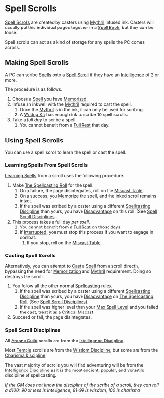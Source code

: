 # Spell Scrolls

[Spell Scrolls](Spell%20Scrolls.md) are created by casters using [Mythril](../Mythril.md) infused ink. Casters will usually put this individual pages together in a [Spell Book](../../Items/Individual%20Item%20Cards/Gear/100%20Coins/Blank%20Book.md), but they can be loose.

Spell scrolls can act as a kind of storage for any spells the PC comes across.

## Making Spell Scrolls

A PC can scribe [Spells](Spells.md) onto a [Spell Scroll](Spell%20Scrolls.md) if they have an [Intelligence](../../Player%20Characters/Chosen%20Statistics/Intelligence.md) of 2 or more.

The procedure is as follows.

1. Choose a [Spell](Spells.md) you have [Memorized](Spell%20Memorization.md).
2. Infuse an inkwell with the [Mythril](../Mythril.md) required to cast the spell.
	1. Once the [Mythril](../Mythril.md) is in the ink, it can only be used for scribing.
	2. A [Writing Kit](../../Items/Individual%20Item%20Cards/Gear/50%20Coins/Writing%20Kit.md) has enough ink to scribe 10 spell scrolls.
3. Take a *full day* to scribe a spell.
	1. You cannot benefit from a [Full Rest](../../Game%20Procedures/Resting.md#Full%20Rest) that day.

## Using Spell Scrolls

You can use a spell scroll to learn the spell or cast the spell.

### Learning Spells From Spell Scrolls

[Learning Spells](Spell%20Memorization.md#Learning%20Spells) from a scroll uses the following procedure.

1. Make [The Spellcasting Roll](Spellcasting.md#The%20Spellcasting%20Roll) for the spell.
	1. On a failure, the page disintegrates, roll on the [Miscast Table](Miscast%20Tables/!Miscast%20Tables.md).
	2. On a success, you [Memorize](Spell%20Memorization.md) the spell, and the inked scroll remains intact.
	3. If the spell was scribed by a caster using a different [Spellcasting Discipline](The%20Spellcasting%20Disciplines/Spellcasting%20Disciplines.md) than yours, you have [Disadvantage](../../Game%20Procedures/Dice%20Rolls/Disadvantage.md) on this roll. (See [Spell Scroll Disciplines](Spell%20Scrolls.md#Spell%20Scroll%20Disciplines)).
2. This process takes a full day *per spell*.
	1. You cannot benefit from a [Full Rest](../../Game%20Procedures/Resting.md#Full%20Rest) on those days.
	2. If [Interrupted](../../Game%20Procedures/Resting.md#Interruption), you must stop this process if you want to engage in combat.
		1. If you stop, roll on the [Miscast Table](Miscast%20Tables/!Miscast%20Tables.md).

### Casting Spell Scrolls

Alternatively, you can attempt to [Cast](Spellcasting.md) a [Spell](Spells.md) from a scroll directly, bypassing the need for [Memorization](Spell%20Memorization.md) and [Mythril](../Mythril.md) requirement. Doing so destroys the scroll.

1. You follow all the other normal [Spellcasting](Spellcasting.md) rules.
	1. If the spell was scribed by a caster using a different [Spellcasting Discipline](The%20Spellcasting%20Disciplines/Spellcasting%20Disciplines.md) than yours, you have [Disadvantage](../../Game%20Procedures/Dice%20Rolls/Disadvantage.md) on [The Spellcasting Roll](Spellcasting.md#The%20Spellcasting%20Roll). (See [Spell Scroll Disciplines](Spell%20Scrolls.md#Spell%20Scroll%20Disciplines)).
	2. If the spell was higher level than your [Max Spell Level](../Spells/Spell%20Level.md#Max%20Spell%20Level) and you failed the cast, treat it as a [Critical Miscast](../../Game%20Procedures/Dice%20Rolls/Critical%20Miscast.md).
2. Succeed or fail, the page disintegrates.

### Spell Scroll Disciplines

All [Arcane Guild](../../Economy/Detailed%20Prices/Relevant%20Prices/Arcane%20Guild.md) scrolls are from the [Intelligence Discipline](The%20Spellcasting%20Disciplines/Intelligence%20Discipline.md).

Most [Temple](../../Economy/Detailed%20Prices/Relevant%20Prices/Holy%20Temple.md) scrolls are from the [Wisdom Discipline](The%20Spellcasting%20Disciplines/Wisdom%20Discipline.md), but some are from the [Charisma Discipline](The%20Spellcasting%20Disciplines/Charisma%20Discipline.md).

The vast majority of scrolls you will find adventuring will be from the [Intelligence Discipline](The%20Spellcasting%20Disciplines/Intelligence%20Discipline.md) as it is the most ancient, popular, and versatile discipline of spellcasting.

*If the GM does not know the discipline of the scribe of a scroll, they can roll a d100: 90 or less is intelligence, 91-99 is wisdom, 100 is charisma*
